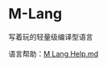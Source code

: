 # M-Lang
写着玩的轻量级编译型语言

语言帮助：[M Lang Help.md](https://github.com/sjrsjz/M-Lang/files/13582715/M.Lang.Help.md)
